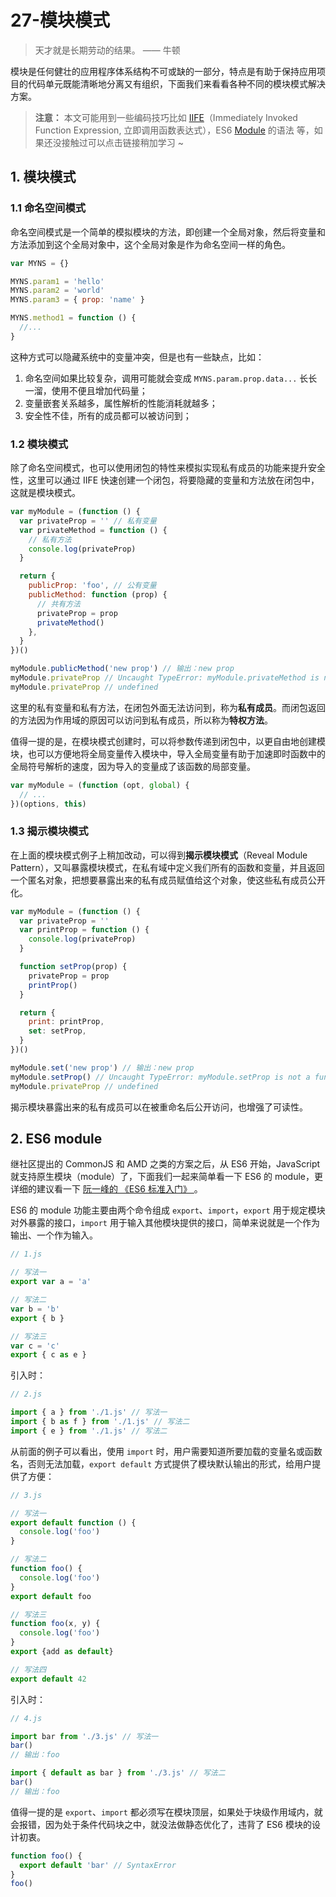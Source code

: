 # 27-**模块模式**



> 天才就是长期劳动的结果。 —— 牛顿

模块是任何健壮的应用程序体系结构不可或缺的一部分，特点是有助于保持应用项目的代码单元既能清晰地分离又有组织，下面我们来看看各种不同的模块模式解决方案。

> **注意：** 本文可能用到一些编码技巧比如 [IIFE](https://developer.mozilla.org/zh-CN/docs/Glossary/立即执行函数表达式)（Immediately Invoked Function Expression, 立即调用函数表达式），ES6 [Module](http://es6.ruanyifeng.com/#docs/module) 的语法 等，如果还没接触过可以点击链接稍加学习 ~

## 1. 模块模式

### 1.1 命名空间模式

命名空间模式是一个简单的模拟模块的方法，即创建一个全局对象，然后将变量和方法添加到这个全局对象中，这个全局对象是作为命名空间一样的角色。

```javascript
var MYNS = {}

MYNS.param1 = 'hello'
MYNS.param2 = 'world'
MYNS.param3 = { prop: 'name' }

MYNS.method1 = function () {
  //...
}
```

这种方式可以隐藏系统中的变量冲突，但是也有一些缺点，比如：

1. 命名空间如果比较复杂，调用可能就会变成 `MYNS.param.prop.data...` 长长一溜，使用不便且增加代码量；
2. 变量嵌套关系越多，属性解析的性能消耗就越多；
3. 安全性不佳，所有的成员都可以被访问到；

### 1.2 模块模式

除了命名空间模式，也可以使用闭包的特性来模拟实现私有成员的功能来提升安全性，这里可以通过 IIFE 快速创建一个闭包，将要隐藏的变量和方法放在闭包中，这就是模块模式。

```javascript
var myModule = (function () {
  var privateProp = '' // 私有变量
  var privateMethod = function () {
    // 私有方法
    console.log(privateProp)
  }

  return {
    publicProp: 'foo', // 公有变量
    publicMethod: function (prop) {
      // 共有方法
      privateProp = prop
      privateMethod()
    },
  }
})()

myModule.publicMethod('new prop') // 输出：new prop
myModule.privateProp // Uncaught TypeError: myModule.privateMethod is not a function
myModule.privateProp // undefined
```

这里的私有变量和私有方法，在闭包外面无法访问到，称为**私有成员**。而闭包返回的方法因为作用域的原因可以访问到私有成员，所以称为**特权方法**。

值得一提的是，在模块模式创建时，可以将参数传递到闭包中，以更自由地创建模块，也可以方便地将全局变量传入模块中，导入全局变量有助于加速即时函数中的全局符号解析的速度，因为导入的变量成了该函数的局部变量。

```javascript
var myModule = (function (opt, global) {
  // ...
})(options, this)
```

### 1.3 揭示模块模式

在上面的模块模式例子上稍加改动，可以得到**揭示模块模式**（Reveal Module Pattern），又叫暴露模块模式，在私有域中定义我们所有的函数和变量，并且返回一个匿名对象，把想要暴露出来的私有成员赋值给这个对象，使这些私有成员公开化。

```javascript
var myModule = (function () {
  var privateProp = ''
  var printProp = function () {
    console.log(privateProp)
  }

  function setProp(prop) {
    privateProp = prop
    printProp()
  }

  return {
    print: printProp,
    set: setProp,
  }
})()

myModule.set('new prop') // 输出：new prop
myModule.setProp() // Uncaught TypeError: myModule.setProp is not a function
myModule.privateProp // undefined
```

揭示模块暴露出来的私有成员可以在被重命名后公开访问，也增强了可读性。

## 2. ES6 module

继社区提出的 CommonJS 和 AMD 之类的方案之后，从 ES6 开始，JavaScript 就支持原生模块（module）了，下面我们一起来简单看一下 ES6 的 module，更详细的建议看一下 [阮一峰的 《ES6 标准入门》 ](https://www.bookstack.cn/read/es6-3rd/sidebar.md)。

ES6 的 module 功能主要由两个命令组成 `export`、`import`，`export` 用于规定模块对外暴露的接口，`import` 用于输入其他模块提供的接口，简单来说就是一个作为输出、一个作为输入。

```javascript
// 1.js

// 写法一
export var a = 'a'

// 写法二
var b = 'b'
export { b }

// 写法三
var c = 'c'
export { c as e }
```

引入时：

```javascript
// 2.js

import { a } from './1.js' // 写法一
import { b as f } from './1.js' // 写法二
import { e } from './1.js' // 写法二
```

从前面的例子可以看出，使用 `import` 时，用户需要知道所要加载的变量名或函数名，否则无法加载，`export default` 方式提供了模块默认输出的形式，给用户提供了方便：

```javascript
// 3.js

// 写法一
export default function () {
  console.log('foo')
}

// 写法二
function foo() {
  console.log('foo')
}
export default foo

// 写法三
function foo(x, y) {
  console.log('foo')
}
export {add as default}

// 写法四
export default 42
```

引入时：

```javascript
// 4.js

import bar from './3.js' // 写法一
bar()
// 输出：foo

import { default as bar } from './3.js' // 写法二
bar()
// 输出：foo
```

值得一提的是 `export`、`import` 都必须写在模块顶层，如果处于块级作用域内，就会报错，因为处于条件代码块之中，就没法做静态优化了，违背了 ES6 模块的设计初衷。

```javascript
function foo() {
  export default 'bar' // SyntaxError
}
foo()
```
